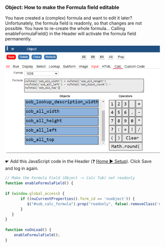 
###  Object: How to make the Formula field editable

You have created a (complex) formula and want to edit it later? Unfortunately, the formula field is readonly, so that changes are not possible. 
You have to re-create the whole formula...
Calling enableFormulaField() in the Header will activate the formula field permanently.

<p align="left">
  <img src="screenshots/formula_not_readonly.png">
</p>

☛  Add this JavaScript code in the Header (❓ [Home ► Setup](/common/setup_header.gif)). Click Save and log in again.

```javascript
// Make the Formula Field (Object -> Calc Tab) not readonly
function enableFormulaField() {
 
if (window.global_access) {
	   if ((nuCurrentProperties().form_id == 'nuobject')) {		  
		  $("#sob_calc_formula").prop("readonly", false).removeClass('nuReadonly');
	   }
   }
}

function nuOnLoad() {
	enableFormulaField();
}
```
